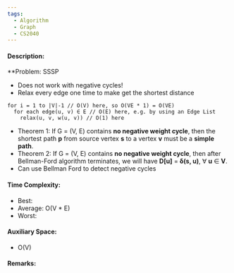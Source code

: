 ```yaml
---
tags:
  - Algorithm
  - Graph
  - CS2040
---
```

#### Description:
**Problem: SSSP
- Does not work with negative cycles!
- Relax every edge one time to make get the shortest distance
```
for i = 1 to |V|-1 // O(V) here, so O(VE * 1) = O(VE)  
  for each edge(u, v) ∈ E // O(E) here, e.g. by using an Edge List  
    relax(u, v, w(u, v)) // O(1) here
```
- Theorem 1: If G = (V, E) contains **no negative weight cycle**, then the shortest path **p** from source vertex **s** to a vertex **v** must be a **simple path**.
- Theorem 2: If G = (V, E) contains **no negative weight cycle**, then after Bellman-Ford algorithm terminates, we will have **D\[u\]** = **δ(s, u)**, ∀ **u** ∈ **V**.
- Can use Bellman Ford to detect negative cycles
#### Time Complexity:
- Best: 
- Average: O(V * E)
- Worst: 

#### Auxiliary Space:
- O(V)
#### Remarks:
